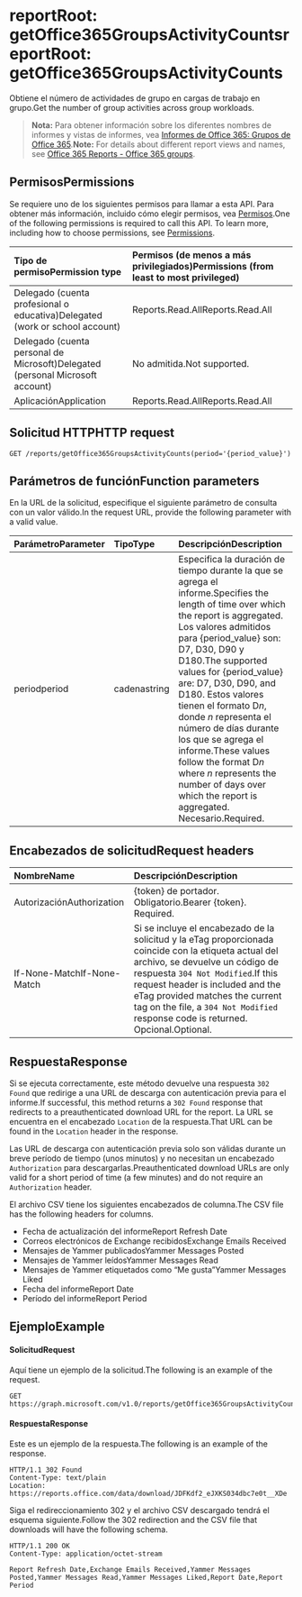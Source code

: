 # <a name="reportroot-getoffice365groupsactivitycounts"></a><span data-ttu-id="e40b8-101">reportRoot: getOffice365GroupsActivityCounts</span><span class="sxs-lookup"><span data-stu-id="e40b8-101">reportRoot: getOffice365GroupsActivityCounts</span></span>

<span data-ttu-id="e40b8-102">Obtiene el número de actividades de grupo en cargas de trabajo en grupo.</span><span class="sxs-lookup"><span data-stu-id="e40b8-102">Get the number of group activities across group workloads.</span></span>

> <span data-ttu-id="e40b8-103">**Nota:** Para obtener información sobre los diferentes nombres de informes y vistas de informes, vea [Informes de Office 365: Grupos de Office 365](https://support.office.com/client/Office-365-groups-a27f1a99-3557-4f85-9560-a28e3d822a40).</span><span class="sxs-lookup"><span data-stu-id="e40b8-103">**Note:** For details about different report views and names, see [Office 365 Reports - Office 365 groups](https://support.office.com/client/Office-365-groups-a27f1a99-3557-4f85-9560-a28e3d822a40).</span></span>

## <a name="permissions"></a><span data-ttu-id="e40b8-104">Permisos</span><span class="sxs-lookup"><span data-stu-id="e40b8-104">Permissions</span></span>

<span data-ttu-id="e40b8-p101">Se requiere uno de los siguientes permisos para llamar a esta API. Para obtener más información, incluido cómo elegir permisos, vea [Permisos](../../../concepts/permissions_reference.md).</span><span class="sxs-lookup"><span data-stu-id="e40b8-p101">One of the following permissions is required to call this API. To learn more, including how to choose permissions, see [Permissions](../../../concepts/permissions_reference.md).</span></span>

| <span data-ttu-id="e40b8-107">Tipo de permiso</span><span class="sxs-lookup"><span data-stu-id="e40b8-107">Permission type</span></span>                        | <span data-ttu-id="e40b8-108">Permisos (de menos a más privilegiados)</span><span class="sxs-lookup"><span data-stu-id="e40b8-108">Permissions (from least to most privileged)</span></span> |
| :------------------------------------- | :--------------------------------------- |
| <span data-ttu-id="e40b8-109">Delegado (cuenta profesional o educativa)</span><span class="sxs-lookup"><span data-stu-id="e40b8-109">Delegated (work or school account)</span></span>     | <span data-ttu-id="e40b8-110">Reports.Read.All</span><span class="sxs-lookup"><span data-stu-id="e40b8-110">Reports.Read.All</span></span>                         |
| <span data-ttu-id="e40b8-111">Delegado (cuenta personal de Microsoft)</span><span class="sxs-lookup"><span data-stu-id="e40b8-111">Delegated (personal Microsoft account)</span></span> | <span data-ttu-id="e40b8-112">No admitida.</span><span class="sxs-lookup"><span data-stu-id="e40b8-112">Not supported.</span></span>                           |
| <span data-ttu-id="e40b8-113">Aplicación</span><span class="sxs-lookup"><span data-stu-id="e40b8-113">Application</span></span>                            | <span data-ttu-id="e40b8-114">Reports.Read.All</span><span class="sxs-lookup"><span data-stu-id="e40b8-114">Reports.Read.All</span></span>                         |

## <a name="http-request"></a><span data-ttu-id="e40b8-115">Solicitud HTTP</span><span class="sxs-lookup"><span data-stu-id="e40b8-115">HTTP request</span></span>

<!-- { "blockType": "ignored" } --> 

```http
GET /reports/getOffice365GroupsActivityCounts(period='{period_value}')
```

## <a name="function-parameters"></a><span data-ttu-id="e40b8-116">Parámetros de función</span><span class="sxs-lookup"><span data-stu-id="e40b8-116">Function parameters</span></span>

<span data-ttu-id="e40b8-117">En la URL de la solicitud, especifique el siguiente parámetro de consulta con un valor válido.</span><span class="sxs-lookup"><span data-stu-id="e40b8-117">In the request URL, provide the following parameter with a valid value.</span></span>

| <span data-ttu-id="e40b8-118">Parámetro</span><span class="sxs-lookup"><span data-stu-id="e40b8-118">Parameter</span></span> | <span data-ttu-id="e40b8-119">Tipo</span><span class="sxs-lookup"><span data-stu-id="e40b8-119">Type</span></span>   | <span data-ttu-id="e40b8-120">Descripción</span><span class="sxs-lookup"><span data-stu-id="e40b8-120">Description</span></span>                              |
| :-------- | :----- | :--------------------------------------- |
| <span data-ttu-id="e40b8-121">period</span><span class="sxs-lookup"><span data-stu-id="e40b8-121">period</span></span>    | <span data-ttu-id="e40b8-122">cadena</span><span class="sxs-lookup"><span data-stu-id="e40b8-122">string</span></span> | <span data-ttu-id="e40b8-123">Especifica la duración de tiempo durante la que se agrega el informe.</span><span class="sxs-lookup"><span data-stu-id="e40b8-123">Specifies the length of time over which the report is aggregated.</span></span> <span data-ttu-id="e40b8-124">Los valores admitidos para {period_value} son: D7, D30, D90 y D180.</span><span class="sxs-lookup"><span data-stu-id="e40b8-124">The supported values for {period_value} are: D7, D30, D90, and D180.</span></span> <span data-ttu-id="e40b8-125">Estos valores tienen el formato D*n*, donde *n* representa el número de días durante los que se agrega el informe.</span><span class="sxs-lookup"><span data-stu-id="e40b8-125">These values follow the format D*n* where *n* represents the number of days over which the report is aggregated.</span></span> <span data-ttu-id="e40b8-126">Necesario.</span><span class="sxs-lookup"><span data-stu-id="e40b8-126">Required.</span></span> |

## <a name="request-headers"></a><span data-ttu-id="e40b8-127">Encabezados de solicitud</span><span class="sxs-lookup"><span data-stu-id="e40b8-127">Request headers</span></span>

| <span data-ttu-id="e40b8-128">Nombre</span><span class="sxs-lookup"><span data-stu-id="e40b8-128">Name</span></span>          | <span data-ttu-id="e40b8-129">Descripción</span><span class="sxs-lookup"><span data-stu-id="e40b8-129">Description</span></span>                              |
| :------------ | :--------------------------------------- |
| <span data-ttu-id="e40b8-130">Autorización</span><span class="sxs-lookup"><span data-stu-id="e40b8-130">Authorization</span></span> | <span data-ttu-id="e40b8-p103">{token} de portador. Obligatorio.</span><span class="sxs-lookup"><span data-stu-id="e40b8-p103">Bearer {token}. Required.</span></span>                |
| <span data-ttu-id="e40b8-133">If-None-Match</span><span class="sxs-lookup"><span data-stu-id="e40b8-133">If-None-Match</span></span> | <span data-ttu-id="e40b8-134">Si se incluye el encabezado de la solicitud y la eTag proporcionada coincide con la etiqueta actual del archivo, se devuelve un código de respuesta `304 Not Modified`.</span><span class="sxs-lookup"><span data-stu-id="e40b8-134">If this request header is included and the eTag provided matches the current tag on the file, a `304 Not Modified` response code is returned.</span></span> <span data-ttu-id="e40b8-135">Opcional.</span><span class="sxs-lookup"><span data-stu-id="e40b8-135">Optional.</span></span> |

## <a name="response"></a><span data-ttu-id="e40b8-136">Respuesta</span><span class="sxs-lookup"><span data-stu-id="e40b8-136">Response</span></span>

<span data-ttu-id="e40b8-137">Si se ejecuta correctamente, este método devuelve una respuesta `302 Found` que redirige a una URL de descarga con autenticación previa para el informe.</span><span class="sxs-lookup"><span data-stu-id="e40b8-137">If successful, this method returns a `302 Found` response that redirects to a preauthenticated download URL for the report.</span></span> <span data-ttu-id="e40b8-138">La URL se encuentra en el encabezado `Location` de la respuesta.</span><span class="sxs-lookup"><span data-stu-id="e40b8-138">That URL can be found in the `Location` header in the response.</span></span>

<span data-ttu-id="e40b8-139">Las URL de descarga con autenticación previa solo son válidas durante un breve período de tiempo (unos minutos) y no necesitan un encabezado `Authorization` para descargarlas.</span><span class="sxs-lookup"><span data-stu-id="e40b8-139">Preauthenticated download URLs are only valid for a short period of time (a few minutes) and do not require an `Authorization` header.</span></span>

<span data-ttu-id="e40b8-140">El archivo CSV tiene los siguientes encabezados de columna.</span><span class="sxs-lookup"><span data-stu-id="e40b8-140">The CSV file has the following headers for columns.</span></span>

- <span data-ttu-id="e40b8-141">Fecha de actualización del informe</span><span class="sxs-lookup"><span data-stu-id="e40b8-141">Report Refresh Date</span></span>
- <span data-ttu-id="e40b8-142">Correos electrónicos de Exchange recibidos</span><span class="sxs-lookup"><span data-stu-id="e40b8-142">Exchange Emails Received</span></span>
- <span data-ttu-id="e40b8-143">Mensajes de Yammer publicados</span><span class="sxs-lookup"><span data-stu-id="e40b8-143">Yammer Messages Posted</span></span>
- <span data-ttu-id="e40b8-144">Mensajes de Yammer leídos</span><span class="sxs-lookup"><span data-stu-id="e40b8-144">Yammer Messages Read</span></span>
- <span data-ttu-id="e40b8-145">Mensajes de Yammer etiquetados como “Me gusta”</span><span class="sxs-lookup"><span data-stu-id="e40b8-145">Yammer Messages Liked</span></span>
- <span data-ttu-id="e40b8-146">Fecha del informe</span><span class="sxs-lookup"><span data-stu-id="e40b8-146">Report Date</span></span>
- <span data-ttu-id="e40b8-147">Período del informe</span><span class="sxs-lookup"><span data-stu-id="e40b8-147">Report Period</span></span>

## <a name="example"></a><span data-ttu-id="e40b8-148">Ejemplo</span><span class="sxs-lookup"><span data-stu-id="e40b8-148">Example</span></span>

#### <a name="request"></a><span data-ttu-id="e40b8-149">Solicitud</span><span class="sxs-lookup"><span data-stu-id="e40b8-149">Request</span></span>

<span data-ttu-id="e40b8-150">Aquí tiene un ejemplo de la solicitud.</span><span class="sxs-lookup"><span data-stu-id="e40b8-150">The following is an example of the request.</span></span>

<!--{
  "blockType": "request",
  "isComposable": true,
  "name": "reportroot_getoffice365groupsactivitycounts"
}-->

```http
GET https://graph.microsoft.com/v1.0/reports/getOffice365GroupsActivityCounts(period='D7')
```

#### <a name="response"></a><span data-ttu-id="e40b8-151">Respuesta</span><span class="sxs-lookup"><span data-stu-id="e40b8-151">Response</span></span>

<span data-ttu-id="e40b8-152">Este es un ejemplo de la respuesta.</span><span class="sxs-lookup"><span data-stu-id="e40b8-152">The following is an example of the response.</span></span>

<!-- {
  "blockType": "response",
  "truncated": true,
  "@odata.type": "microsoft.graph.report"
} -->

```http
HTTP/1.1 302 Found
Content-Type: text/plain
Location: https://reports.office.com/data/download/JDFKdf2_eJXKS034dbc7e0t__XDe
```

<span data-ttu-id="e40b8-153">Siga el redireccionamiento 302 y el archivo CSV descargado tendrá el esquema siguiente.</span><span class="sxs-lookup"><span data-stu-id="e40b8-153">Follow the 302 redirection and the CSV file that downloads will have the following schema.</span></span>

<!-- { "blockType": "ignored" } --> 

```http
HTTP/1.1 200 OK
Content-Type: application/octet-stream

Report Refresh Date,Exchange Emails Received,Yammer Messages Posted,Yammer Messages Read,Yammer Messages Liked,Report Date,Report Period
```
